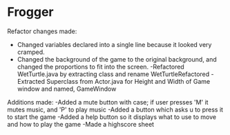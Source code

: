 # Frogger
Refactor changes made:
- Changed variables declared into a single line because it looked very cramped.
- Changed the background of the game to the original background, and changed the proportions to fit into the screen.
-Refactored WetTurtle.java by extracting class and rename WetTurtleRefactored
-Extracted Superclass from Actor.java for Height and Width of Game window and named, GameWindow

Additions made:
-Added a mute button with case; if user presses 'M' it mutes music, and 'P' to play music
-Added a button which asks u to press it to start the game
-Added a help button so it displays what to use to move and how to play the game
-Made a highscore sheet
